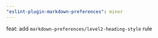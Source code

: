 ```yaml
---
"eslint-plugin-markdown-preferences": minor
---
```


feat: add `markdown-preferences/level2-heading-style` rule
